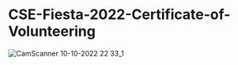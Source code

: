 # CSE-Fiesta-2022-Certificate-of-Volunteering
![CamScanner 10-10-2022 22 33_1](https://user-images.githubusercontent.com/111870718/209947321-d06766db-9c84-4d74-b99d-698c497be81d.jpg)
